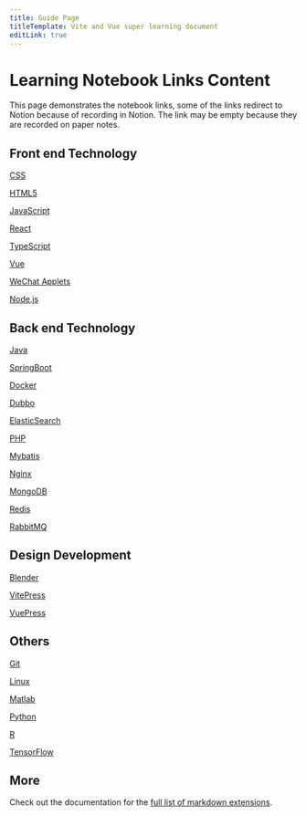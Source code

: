 ```yaml
---
title: Guide Page
titleTemplate: Vite and Vue super learning document
editLink: true
---
```


<style>
.vp-doc a{
  text-decoration: none;
}
</style>

# Learning Notebook Links Content

This page demonstrates the notebook links, some of the links redirect to Notion because of recording in Notion. The link may be empty because they are recorded on paper notes.

## Front end Technology

[CSS](https://dolimence.notion.site/CSS-900be317a9ea4202b8097d3f968ced4e)

[HTML5](https://dolimence.notion.site/HTML-1d80a80b102d4c21b8d980d1d74ffbb8?pvs=74)

[JavaScript](https://dolimence.notion.site/JavaScript-3d8f216b14c5499abc7f8e4e23ac6ca3?pvs=74)

[React]()

[TypeScript]()

[Vue](https://dolimence.notion.site/Vue-9c2d89f4c6424196bc2a0b0622343680?pvs=74)

[WeChat Applets](https://dolimence.notion.site/Wechact-34766449c5594e8194f106f87a30cb7f)

[Node.js](https://dolimence.notion.site/Node-js-2fac6dd208134ba29a30d8e1818811bd)

## Back end Technology

[Java](https://dolimence.notion.site/JAVA-ecb0ed16cc87453cb9b471d68c4868b1)

[SpringBoot](https://dolimence.notion.site/SSM-9b4e2ec0c93c4f569d4a722670e3f319)

[Docker](https://dolimence.notion.site/Docker-146447ae79b74beba74fa4daa9dc9d92)

[Dubbo](https://dolimence.notion.site/Dubbo-136436a0c4a847ed98e4a28028d01bc2)

[ElasticSearch](https://dolimence.notion.site/ElasticSearch-4149ba9bc5574093aa4a7945098d1e03)

[PHP]()

[Mybatis](https://dolimence.notion.site/Mybatis-4d761d4087d448789e72c858d3e4aa13)

[Nginx](https://dolimence.notion.site/Nginx-7004a0e847e948ada1909e57787e4652)

[MongoDB](https://dolimence.notion.site/MongoDB-84fa8a673025487b8ed86b2689c181e9)

[Redis](https://dolimence.notion.site/Redis-75d6aa7002484ba49ec28ec52f4b3b89)

[RabbitMQ](https://dolimence.notion.site/RabbitMQ-2970827ea49a4f1982cc3aac807349b8)

## Design Development

[Blender]()

[VitePress](https://dolimence.notion.site/VitePress-fe8dd36399f344fb91a6092b9ccbf872)

[VuePress]()

## Others

[Git](https://dolimence.notion.site/Git-17645a301b4447cc816670ea5deeed7c)

[Linux](https://dolimence.notion.site/Linux-bc64df48bae944b9990c657aed1f2eab)

[Matlab](https://dolimence.notion.site/MATLAB-23825ba35fb848a08480ae851c4f8fa2)

[Python](https://dolimence.notion.site/Python-21f1fcfbe9f549f2b410890c3cb74649)

[R](https://dolimence.notion.site/R-4b1981642eca46cd86d57168de62cbf2)

[TensorFlow](https://dolimence.notion.site/TensorFlow-818b66785e554af6b60681d325591b83)

## More

Check out the documentation for the [full list of markdown extensions](https://vitepress.dev/guide/markdown).
